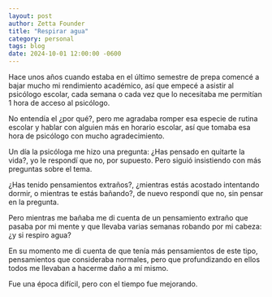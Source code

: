 ```yaml
---
layout: post
author: Zetta Founder
title: "Respirar agua"
category: personal
tags: blog
date: 2024-10-01 12:00:00 -0600
---
```


Hace unos años cuando estaba en el último semestre de prepa comencé a bajar mucho mi rendimiento académico, así que empecé a asistir al psicólogo escolar, cada semana o cada vez que lo necesitaba me permitían 1 hora de acceso al psicólogo.

No entendía el ¿por qué?, pero me agradaba romper esa especie de rutina escolar y hablar con alguien más en horario escolar, así que tomaba esa hora de psicólogo con mucho agradecimiento.

Un día la psicóloga me hizo una pregunta: ¿Has pensado en quitarte la vida?, yo le respondí que no, por supuesto. Pero siguió insistiendo con más preguntas sobre el tema.

¿Has tenido pensamientos extraños?, ¿mientras estás acostado intentando dormir, o mientras te estás bañando?, de nuevo respondí que no, sin pensar en la pregunta.

Pero mientras me bañaba me di cuenta de un pensamiento extraño que pasaba por mi mente y que llevaba varias semanas robando por mi cabeza: ¿y si respiro agua?

En su momento me di cuenta de que tenía más pensamientos de este tipo, pensamientos que consideraba normales, pero que profundizando en ellos todos me llevaban a hacerme daño a mí mismo.

Fue una época difícil, pero con el tiempo fue mejorando.